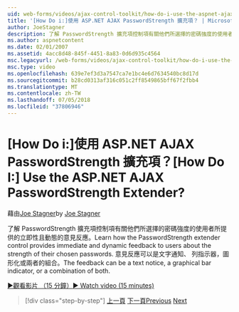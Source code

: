 ```yaml
---
uid: web-forms/videos/ajax-control-toolkit/how-do-i-use-the-aspnet-ajax-passwordstrength-extender
title: '[How Do i:]使用 ASP.NET AJAX PasswordStrength 擴充項？ | Microsoft Docs'
author: JoeStagner
description: 了解 PasswordStrength 擴充項控制項有關他們所選擇的密碼強度的使用者所提供的立即性且動態的意見反應。 意見反應 c...
ms.author: aspnetcontent
ms.date: 02/01/2007
ms.assetid: 4acc8d48-845f-4451-8a83-0d6d935c4564
msc.legacyurl: /web-forms/videos/ajax-control-toolkit/how-do-i-use-the-aspnet-ajax-passwordstrength-extender
msc.type: video
ms.openlocfilehash: 639e7ef3d3a7547ca7e1bc4e6d7634540bc8d17d
ms.sourcegitcommit: b28cd0313af316c051c2ff8549865bff67f2fbb4
ms.translationtype: MT
ms.contentlocale: zh-TW
ms.lasthandoff: 07/05/2018
ms.locfileid: "37806946"
---
```

<a name="how-do-i-use-the-aspnet-ajax-passwordstrength-extender"></a><span data-ttu-id="5ff8a-105">[How Do i:]使用 ASP.NET AJAX PasswordStrength 擴充項？</span><span class="sxs-lookup"><span data-stu-id="5ff8a-105">[How Do I:] Use the ASP.NET AJAX PasswordStrength Extender?</span></span>
====================
<span data-ttu-id="5ff8a-106">藉由[Joe Stagner](https://github.com/JoeStagner)</span><span class="sxs-lookup"><span data-stu-id="5ff8a-106">by [Joe Stagner](https://github.com/JoeStagner)</span></span>

<span data-ttu-id="5ff8a-107">了解 PasswordStrength 擴充項控制項有關他們所選擇的密碼強度的使用者所提供的立即性且動態的意見反應。</span><span class="sxs-lookup"><span data-stu-id="5ff8a-107">Learn how the PasswordStrength extender control provides immediate and dynamic feedback to users about the strength of their chosen passwords.</span></span> <span data-ttu-id="5ff8a-108">意見反應可以是文字通知、 列指示器，圖形化或兩者的組合。</span><span class="sxs-lookup"><span data-stu-id="5ff8a-108">The feedback can be a text notice, a graphical bar indicator, or a combination of both.</span></span>

[<span data-ttu-id="5ff8a-109">&#9654;觀看影片 （15 分鐘）</span><span class="sxs-lookup"><span data-stu-id="5ff8a-109">&#9654; Watch video (15 minutes)</span></span>](https://channel9.msdn.com/Blogs/ASP-NET-Site-Videos/how-do-i-use-the-aspnet-ajax-passwordstrength-extender)

> [!div class="step-by-step"]
> <span data-ttu-id="5ff8a-110">[上一頁](how-do-i-use-the-aspnet-ajax-dropshadow-extender.md)
> [下一頁](how-do-i-get-started-with-the-aspnet-ajax-animation-extender-control.md)</span><span class="sxs-lookup"><span data-stu-id="5ff8a-110">[Previous](how-do-i-use-the-aspnet-ajax-dropshadow-extender.md)
[Next](how-do-i-get-started-with-the-aspnet-ajax-animation-extender-control.md)</span></span>
